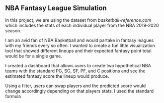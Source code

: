 ## NBA Fantasy League Simulation

In this project, we are using the dataset from *basketball-reference.com* which includes the stats of each individual player from the NBA 2019-2020 season.

I am an avid fan of NBA Basketball and would partake in fantasy leagues with my friends every so often. I wanted to create a fun little visualization tool that showed different lineups and their expected fantasy point total would be for a single game. 

I created a dashboard that allows users to create two hypothetical NBA teams with the standard PG, SG, SF, PF, and C positions and see the estimated fantasy score the lineup would produce. 

Using a filter, users can swap players and the predicted score would change accordingly depending on that players stats. I used the standard formula 

